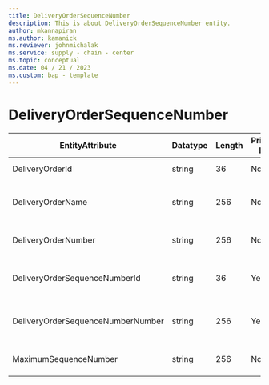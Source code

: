 ```yaml
---
title: DeliveryOrderSequenceNumber
description: This is about DeliveryOrderSequenceNumber entity.
author: mkannapiran
ms.author: kamanick
ms.reviewer: johnmichalak
ms.service: supply - chain - center
ms.topic: conceptual
ms.date: 04 / 21 / 2023
ms.custom: bap - template
---
```


# **DeliveryOrderSequenceNumber**

|	EntityAttribute	|	Datatype	|	Length	|	Primary Key	|	Description	|
|---------------|--------|------|----------|-----------|
|	DeliveryOrderId	|	string	|	36	|	No	|	Delivery order Id	|
|	DeliveryOrderName	|	string	|	256	|	No	|	Name of the delivery order sequence	|
|	DeliveryOrderNumber	|	string	|	256	|	No	|	Delivery order number	|
|	DeliveryOrderSequenceNumberId	|	string	|	36	|	Yes	|	Delivery order sequence Id	|
|	DeliveryOrderSequenceNumberNumber	|	string	|	256	|	Yes	|	Number of the delivery order sequence	|
|	MaximumSequenceNumber	|	string	|	256	|	No	|	Maximum sequence number	|
